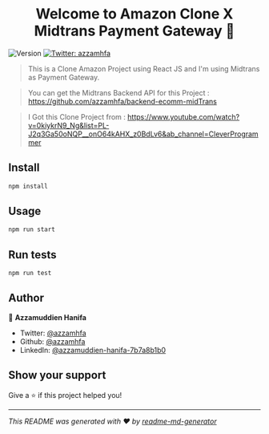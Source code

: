 <h1 align="center">Welcome to Amazon Clone X Midtrans Payment Gateway 👋</h1>
<p>
  <img alt="Version" src="https://img.shields.io/badge/version-1.0.0-blue.svg?cacheSeconds=2592000" />
  <a href="https://twitter.com/azzamhfa" target="_blank">
    <img alt="Twitter: azzamhfa" src="https://img.shields.io/twitter/follow/azzamhfa.svg?style=social" />
  </a>
</p>

> This is a Clone Amazon  Project using React JS and I'm using Midtrans as Payment Gateway.

> You can get the Midtrans Backend API for this Project : https://github.com/azzamhfa/backend-ecomm-midTrans

> I Got this Clone Project from : https://www.youtube.com/watch?v=0kiykrN9_Ng&list=PL-J2q3Ga50oNQP__onO64kAHX_z0BdLv6&ab_channel=CleverProgrammer

## Install

```sh
npm install
```

## Usage

```sh
npm run start
```

## Run tests

```sh
npm run test
```

## Author

👤 **Azzamuddien Hanifa**

* Twitter: [@azzamhfa](https://twitter.com/azzamhfa)
* Github: [@azzamhfa](https://github.com/azzamhfa)
* LinkedIn: [@azzamuddien-hanifa-7b7a8b1b0](https://linkedin.com/in/azzamuddien-hanifa-7b7a8b1b0)

## Show your support

Give a ⭐️ if this project helped you!

***
_This README was generated with ❤️ by [readme-md-generator](https://github.com/kefranabg/readme-md-generator)_
